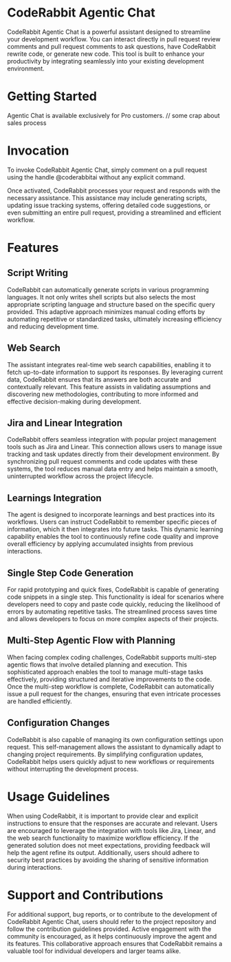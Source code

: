 # CodeRabbit Agentic Chat

CodeRabbit Agentic Chat is a powerful assistant designed to streamline your development workflow. You can interact directly in pull request review comments and pull request comments to ask questions, have CodeRabbit rewrite code, or generate new code. This tool is built to enhance your productivity by integrating seamlessly into your existing development environment.

# Getting Started

Agentic Chat is available exclusively for Pro customers. // some crap about sales process

# Invocation

To invoke CodeRabbit Agentic Chat, simply comment on a pull request using the handle @coderabbitai without any explicit command.

Once activated, CodeRabbit processes your request and responds with the necessary assistance. This assistance may include generating scripts, updating issue tracking systems, offering detailed code suggestions, or even submitting an entire pull request, providing a streamlined and efficient workflow.

# Features

## Script Writing

CodeRabbit can automatically generate scripts in various programming languages. It not only writes shell scripts but also selects the most appropriate scripting language and structure based on the specific query provided. This adaptive approach minimizes manual coding efforts by automating repetitive or standardized tasks, ultimately increasing efficiency and reducing development time.

## Web Search

The assistant integrates real-time web search capabilities, enabling it to fetch up-to-date information to support its responses. By leveraging current data, CodeRabbit ensures that its answers are both accurate and contextually relevant. This feature assists in validating assumptions and discovering new methodologies, contributing to more informed and effective decision-making during development.

## Jira and Linear Integration

CodeRabbit offers seamless integration with popular project management tools such as Jira and Linear. This connection allows users to manage issue tracking and task updates directly from their development environment. By synchronizing pull request comments and code updates with these systems, the tool reduces manual data entry and helps maintain a smooth, uninterrupted workflow across the project lifecycle.

## Learnings Integration

The agent is designed to incorporate learnings and best practices into its workflows. Users can instruct CodeRabbit to remember specific pieces of information, which it then integrates into future tasks. This dynamic learning capability enables the tool to continuously refine code quality and improve overall efficiency by applying accumulated insights from previous interactions.

## Single Step Code Generation

For rapid prototyping and quick fixes, CodeRabbit is capable of generating code snippets in a single step. This functionality is ideal for scenarios where developers need to copy and paste code quickly, reducing the likelihood of errors by automating repetitive tasks. The streamlined process saves time and allows developers to focus on more complex aspects of their projects.

## Multi-Step Agentic Flow with Planning

When facing complex coding challenges, CodeRabbit supports multi-step agentic flows that involve detailed planning and execution. This sophisticated approach enables the tool to manage multi-stage tasks effectively, providing structured and iterative improvements to the code. Once the multi-step workflow is complete, CodeRabbit can automatically issue a pull request for the changes, ensuring that even intricate processes are handled efficiently.

## Configuration Changes

CodeRabbit is also capable of managing its own configuration settings upon request. This self-management allows the assistant to dynamically adapt to changing project requirements. By simplifying configuration updates, CodeRabbit helps users quickly adjust to new workflows or requirements without interrupting the development process.

# Usage Guidelines

When using CodeRabbit, it is important to provide clear and explicit instructions to ensure that the responses are accurate and relevant. Users are encouraged to leverage the integration with tools like Jira, Linear, and the web search functionality to maximize workflow efficiency. If the generated solution does not meet expectations, providing feedback will help the agent refine its output. Additionally, users should adhere to security best practices by avoiding the sharing of sensitive information during interactions.

# Support and Contributions

For additional support, bug reports, or to contribute to the development of CodeRabbit Agentic Chat, users should refer to the project repository and follow the contribution guidelines provided. Active engagement with the community is encouraged, as it helps continuously improve the agent and its features. This collaborative approach ensures that CodeRabbit remains a valuable tool for individual developers and larger teams alike.

